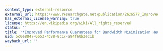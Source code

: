 ```yaml
---
content_type: external-resource
external_url: https://www.researchgate.net/publication/2626577_Improved_Performance_Guarantees_for_Bandwidth_Minimization_Heuristics
has_external_license_warning: true
license: https://en.wikipedia.org/wiki/All_rights_reserved
status: ''
title: '*Improved Performance Guarantees for Bandwidth Minimization Heuristics*'
uid: 5c0e8047-6653-4c88-8c1c-a94f60b3ec1b
wayback_url: ''
---
```

